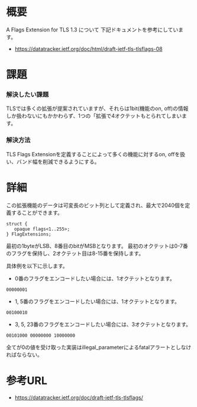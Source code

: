 # 概要
A Flags Extension for TLS 1.3 について
下記ドキュメントを参考にしています。
- https://datatracker.ietf.org/doc/html/draft-ietf-tls-tlsflags-08

# 課題

### 解決したい課題
TLSでは多くの拡張が提案されていますが、それらは1bit(機能のon, off)の情報しか扱わないにもかかわらず、1つの「拡張で4オクテットもとられてしまいます。

### 解決方法
TLS Flags Extensionを定義することによって多くの機能に対するon, offを扱い、バンド幅を削減できるようにする。


# 詳細

この拡張機能のデータは可変長のビット列として定義され、最大で2040個を定義することができます。

```
struct {
   opaque flags<1..255>;
} FlagExtensions;
```
最初の1byteがLSB、8番目のbitがMSBとなります。
最初のオクテットは0-7番のフラグを保持し、2オクテット目は8-15番を保持します。

具体例を以下に示します。

- 0番のフラグをエンコードしたい場合には、1オクテットとなります。
```
00000001
```
- 1, 5番のフラグをエンコードしたい場合には、1オクテットとなります。
```
00100010
```
- 3, 5, 23番のフラグをエンコードしたい場合には、3オクテットとなります。
```
00101000 00000000 10000000
```

全てが0の値を受け取った実装はillegal_parameterによるfatalアラートとしなければならない。



# 参考URL
- https://datatracker.ietf.org/doc/draft-ietf-tls-tlsflags/
